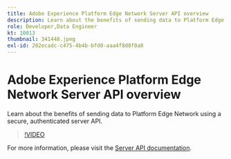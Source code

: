 ```yaml
---
title: Adobe Experience Platform Edge Network Server API overview
description: Learn about the benefits of sending data to Platform Edge Network using a secure, authenticated server API.
role: Developer,Data Engineer
kt: 10013
thumbnail: 341448.jpeg
exl-id: 282ecadc-c475-4b4b-bfd0-aaa4f8d8f0a8
---
```

# Adobe Experience Platform Edge Network Server API overview

Learn about the benefits of sending data to Platform Edge Network using a secure, authenticated server API. 

>[!VIDEO](https://video.tv.adobe.com/v/341448?quality=12&learn=on)

For more information, please visit the [Server API documentation](https://experienceleague.adobe.com/docs/experience-platform/edge-network-server-api/overview.html).
